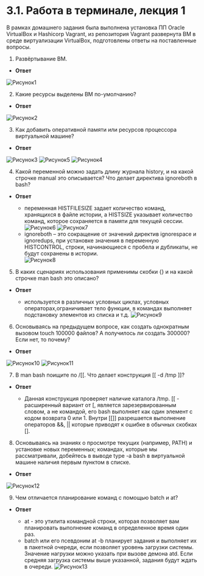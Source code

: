 # 3.1. Работа в терминале, лекция 1
 
В рамках домашнего задания была выполнена установка ПП Oracle VirtualBox и Hashicorp Vagrant, из репозитория Vagrant развернута ВМ в среде виртуализации VirtualBox, подготовлены ответы на поставленные вопросы.

1. Развёртывание ВМ.

- **Ответ**

![Рисунок1](img/01.png)

2. Какие ресурсы выделены ВМ по-умолчанию? 

- **Ответ**

![Рисунок2](img/02.png)

3. Как добавить оперативной памяти или ресурсов процессора виртуальной машине?

- **Ответ**

![Рисунок3](img/03.png)
![Рисунок5](img/05.png)
![Рисунок4](img/04.png)

4. Какой переменной можно задать длину журнала history, и на какой строчке manual это описывается? Что делает директива ignoreboth в bash?

- **Ответ**

    - переменная HISTFILESIZE задает количество команд, хранящихся в файле истории, а HISTSIZE указывает количество команд, которое сохраняется в памяти для текущей сессии.
![Рисунок6](img/06.png)
![Рисунок7](img/07.png)
    - ignoreboth – это сокращение от значений директив ignorespace и ignoredups, при установке значения в переменную HISTCONTROL, строки, начинающиеся с пробела и дубликаты, не будут сохранены в истории.    
![Рисунок8](img/08.png)

5. В каких сценариях использования применимы скобки {} и на какой строчке man bash это описано?

- **Ответ**

    - используется в различных условных циклах, условных операторах,ограничивает тело функции, в командах выполняет подстановку элементов из списка и т.д.
![Рисунок9](img/09.png)

6. Основываясь на предыдущем вопросе, как создать однократным вызовом touch 100000 файлов? А получилось ли создать 300000? Если нет, то почему?

- **Ответ**

![Рисунок10](img/10.png)
![Рисунок11](img/11.png)

7. В man bash поищите по /\[\[. Что делает конструкция [[ -d /tmp ]]?

- **Ответ**

    - Данная конструкция проверяет наличие каталога /tmp. [[ - расширенный вариант от [, является зарезервированным словом, а не командой, его bash выполняет как один элемент с кодом возврата 0 или 1. Внутри [[]] разрешается выполнение операторов &&, || которые приводят к ошибке в обычных скобках [].

8. Основываясь на знаниях о просмотре текущих (например, PATH) и установке новых переменных; командах, которые мы рассматривали, добейтесь в выводе type -a bash в виртуальной машине наличия первым пунктом в списке.

- **Ответ**

![Рисунок12](img/12.png)

9. Чем отличается планирование команд с помощью batch и at?

- **Ответ**

    - at - это утилита командной строки, которая позволяет вам планировать выполнение команд в определенное время один раз.
    - batch или его псевдоним at -b планирует задания и выполняет их в пакетной очереди, если позволяет уровень загрузки системы. Значение нагрузки можно указать при вызове демона atd. Если средняя загрузка системы выше указанной, задания будут ждать в очереди.
![Рисунок13](img/13.png)

